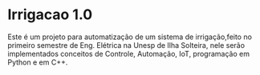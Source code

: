 # Irrigacao 1.0
Este é um projeto para automatização de um sistema de irrigação,feito no primeiro semestre de Eng. Elétrica na Unesp de Ilha Solteira, nele serão implementados conceitos de Controle, Automação, IoT, programação em Python e em C++.
#

